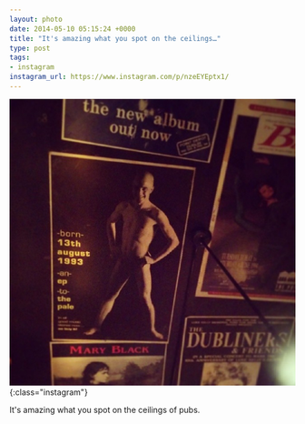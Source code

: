 ```yaml
---
layout: photo
date: 2014-05-10 05:15:24 +0000
title: "It's amazing what you spot on the ceilings…"
type: post
tags:
- instagram
instagram_url: https://www.instagram.com/p/nzeEYEptx1/
---
```


![Instagram - nzeEYEptx1](/img/nzeEYEptx1.jpg){:class="instagram"}

It's amazing what you spot on the ceilings of pubs.
